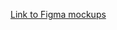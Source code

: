 [Link to Figma mockups](https://www.figma.com/file/yeygRKutgI5ubootVQI9hF/Intensio-Wireframe?node-id=0%3A1)
